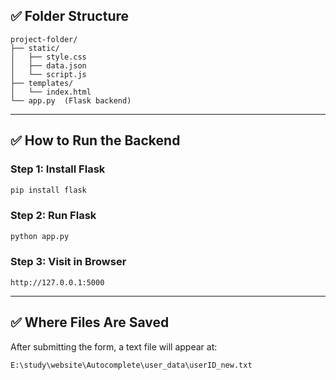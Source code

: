 
## ✅ Folder Structure  
```
project-folder/
├── static/
│   ├── style.css
│   ├── data.json
│   └── script.js
├── templates/
│   └── index.html
└── app.py  (Flask backend)
```
---

## ✅ How to Run the Backend  
### Step 1: Install Flask  
```bash
pip install flask
```

### Step 2: Run Flask  
```bash
python app.py
```

### Step 3: Visit in Browser  
```
http://127.0.0.1:5000
```

---

## ✅ Where Files Are Saved  
After submitting the form, a text file will appear at:  
```
E:\study\website\Autocomplete\user_data\userID_new.txt
```
